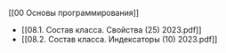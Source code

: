 [[00 Основы программирования]]

- [[08.1.  Состав класса. Свойства (25) 2023.pdf]]
- [[08.2.  Состав класса. Индексаторы (10) 2023.pdf]]